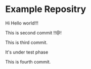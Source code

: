 # Example Repositry
Hi Hello world!!!

This is second commit !!@!

This is third commit.

It's under test phase

This is fourth commit.
